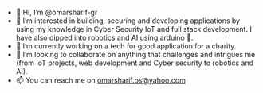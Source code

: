 - 👋 Hi, I’m @omarsharif-gr
- 👀 I’m interested in building, securing and developing applications by using my knowledge in Cyber Security IoT and full stack development. I have also dipped into robotics    and AI using arduino 🤖.
- 🌱 I’m currently working on a tech for good application for a charity.
- 💞️ I’m looking to collaborate on anything that challenges and intrigues me (from IoT projects, web development and Cyber security to robotics and AI).
- 📫 You can reach me on omarsharif.os@yahoo.com

<!---
omarsharif-gr/omarsharif-gr is a ✨ special ✨ repository because its `README.md` (this file) appears on your GitHub profile.
You can click the Preview link to take a look at your changes.
--->
